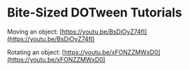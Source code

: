 # Bite-Sized DOTween Tutorials

Moving an object: [https://youtu.be/BsDiOyZ74fI](https://youtu.be/BsDiOyZ74fI)

Rotating an object: [https://youtu.be/xFONZZMWxD0](https://youtu.be/xFONZZMWxD0)